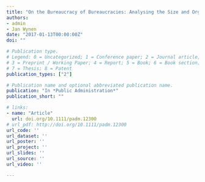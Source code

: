 ```yaml
---
title: "On the Bureaucracy of Bureaucracies: Analysing the Size and Organization of Overhead in Public Organizations"
authors:
- admin
- Jan Wynen
date: "2017-01-13T00:00:00Z"
doi: ""

# Publication type.
# Legend: 0 = Uncategorized; 1 = Conference paper; 2 = Journal article;
# 3 = Preprint / Working Paper; 4 = Report; 5 = Book; 6 = Book section;
# 7 = Thesis; 8 = Patent
publication_types: ["2"]

# Publication name and optional abbreviated publication name.
publication: "In *Public Administration*"
publication_short: ""

# links:
- name: "Article"
  url: doi.org/10.1111/padm.12300
# url_pdf: http://doi.org/10.1111/padm.12300
url_code: ''
url_dataset: ''
url_poster: ''
url_project: ''
url_slides: ''
url_source: ''
url_video: ''

---
```

